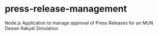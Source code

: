 # press-release-management
Node.js Application to manage approval of Press Releases for an MUN Dewan Rakyat Simulation
